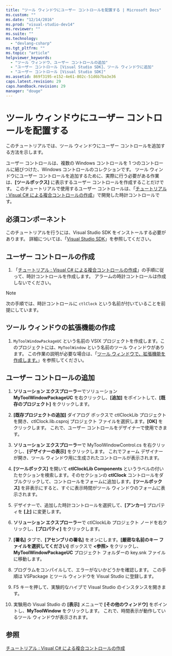 ```yaml
---
title: "ツール ウィンドウにユーザー コントロールを配置する | Microsoft Docs"
ms.custom: ""
ms.date: "12/14/2016"
ms.prod: "visual-studio-dev14"
ms.reviewer: ""
ms.suite: ""
ms.technology: 
  - "devlang-csharp"
ms.tgt_pltfrm: ""
ms.topic: "article"
helpviewer_keywords: 
  - "ツール ウィンドウ、ユーザー コントロールの追加"
  - "ユーザー コントロール [Visual Studio SDK]、ツール ウィンドウに追加"
  - "ユーザー コントロール [Visual Studio SDK]"
ms.assetid: 869f3195-e152-4e61-802c-51d6b7ba3e36
caps.latest.revision: 29
caps.handback.revision: 29
manager: "douge"
---
```

# ツール ウィンドウにユーザー コントロールを配置する
このチュートリアルでは、ツール ウィンドウにユーザー コントロールを追加する方法を示します。  
  
 ユーザー コントロールは、複数の Windows コントロールを 1 つのコントロールに結びつけた、Windows コントロールのコレクションです。 ツール ウィンドウにユーザー コントロールを追加するために、実際に行う必要がある作業は、**\[ツールボックス\]** に表示するユーザー コントロールを作成することだけです。 このチュートリアルで使用するユーザー コントロールは、「[チュートリアル : Visual C\# による複合コントロールの作成](../Topic/Walkthrough:%20Authoring%20a%20Composite%20Control%20with%20Visual%20C%23.md)」で開発した時計コントロールです。  
  
## 必須コンポーネント  
 このチュートリアルを行うには、Visual Studio SDK をインストールする必要があります。 詳細については、「[Visual Studio SDK](../Topic/Visual%20Studio%20SDK.md)」を参照してください。  
  
## ユーザー コントロールの作成  
  
1.  「[チュートリアル : Visual C\# による複合コントロールの作成](../Topic/Walkthrough:%20Authoring%20a%20Composite%20Control%20with%20Visual%20C%23.md)」の手順に従って、時計コントロールを作成します。 アラームの時計コントロールは作成しないでください。  
  
> [!NOTE]
>  次の手順では、時計コントロールに `ctlClock` という名前が付いていることを前提にしています。  
  
## ツール ウィンドウの拡張機能の作成  
  
1.  `MyToolWindowPackageUC` という名前の VSIX プロジェクトを作成します。このプロジェクトには、`MyToolWindow` という名前のツール ウィンドウがあります。 この作業の説明が必要な場合は、「[ツール ウィンドウで、拡張機能を作成します。](../Topic/Creating%20an%20Extension%20with%20a%20Tool%20Window.md)」を参照してください。  
  
## ユーザー コントロールの追加  
  
1.  **ソリューション エクスプローラー**でソリューション **MyToolWindowPackageUC** を右クリックし、**\[追加\]** をポイントして、**\[既存のプロジェクト\]** をクリックします。  
  
2.  **\[既存プロジェクトの追加\]** ダイアログ ボックスで ctlClockLib プロジェクトを開き、ctlClock.lib.csproj プロジェクト ファイルを選択します。**\[OK\]** をクリックします。 これで、ユーザー コントロールをデザイナーで使用できます。  
  
3.  **ソリューション エクスプローラー**で MyToolWindowControl.cs を右クリックし、**\[デザイナーの表示\]** をクリックします。 これでフォーム デザイナーが開き、ツール ウィンドウ用に生成されたコントロールが表示されます。  
  
4.  **\[ツールボックス\]** を開いて **ctlClockLib Components** というラベルの付いたセクションを検索します。そのセクションの **ctlClock** コントロールをダブルクリックして、コントロールをフォームに追加します。**\[ツールボックス\]** を非表示にすると、すぐに表示時間がツール ウィンドウのフォームに表示されます。  
  
5.  デザイナーで、追加した時計コントロールを選択して、**\[アンカー\]** プロパティを **\[上\]** に変更します。  
  
6.  **ソリューション エクスプローラー**で ctlClockLib プロジェクト ノードを右クリックし、**\[プロパティ\]** をクリックします。  
  
7.  **\[署名\]** タブで、**\[アセンブリの署名\]** をオンにします。**\[厳密な名前のキー ファイルを選択してください\]** ボックスで **\<参照\>** をクリックし、**MyToolWindowPackageUC** プロジェクト フォルダーの key.snk ファイルに移動します。  
  
8.  プログラムをコンパイルして、エラーがないかどうかを確認します。 この手順は VSPackage とツール ウィンドウを Visual Studio に登録します。  
  
9. F5 キーを押して、実験的なハイブで Visual Studio のインスタンスを開きます。  
  
10. 実験用の Visual Studio の **\[表示\]** メニューで **\[その他のウィンドウ\]** をポイントし、**MyToolWindow** をクリックします。 これで、時間表示が動作しているツール ウィンドウが表示されます。  
  
## 参照  
 [チュートリアル : Visual C\# による複合コントロールの作成](../Topic/Walkthrough:%20Authoring%20a%20Composite%20Control%20with%20Visual%20C%23.md)